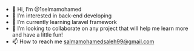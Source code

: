 - 👋 Hi, I’m @1selmamohamed
- 👀 I’m interested in back-end developing 
- 🌱 I’m currently learning laravel framework
- 💞️ I’m looking to collaborate on any project that will help me learn more and have a little fun!
- 📫 How to reach me salmamohamedsaleh99@gmail.com

<!---
1selmamohamed/1selmamohamed is a ✨ special ✨ repository because its `README.md` (this file) appears on your GitHub profile.
You can click the Preview link to take a look at your changes.
--->
